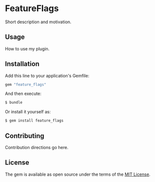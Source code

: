 # FeatureFlags

Short description and motivation.

## Usage

How to use my plugin.

## Installation

Add this line to your application's Gemfile:

```ruby
gem "feature_flags"
```

And then execute:

```bash
$ bundle
```

Or install it yourself as:

```bash
$ gem install feature_flags
```

## Contributing

Contribution directions go here.

## License

The gem is available as open source under the terms of the [MIT License](https://opensource.org/licenses/MIT).
